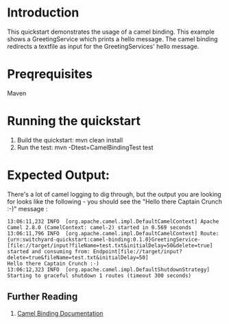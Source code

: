 Introduction
============
This quickstart demonstrates the usage of a camel binding.   This example shows a GreetingService 
which prints a hello message.  The camel binding   redirects a textfile as input for the 
GreetingServices' hello message.  

Preqrequisites 
==============
Maven

Running the quickstart
======================

1. Build the quickstart:
    mvn clean install
2. Run the test:
    mvn -Dtest=CamelBindingTest test

Expected Output:
================
There's a lot of camel logging to dig through, but the output you are looking for looks like the 
following - you should see the "Hello there Captain Crunch :-)" message :

```
13:06:11,232 INFO  [org.apache.camel.impl.DefaultCamelContext] Apache Camel 2.8.0 (CamelContext: camel-2) started in 0.569 seconds  
13:06:11,796 INFO  [org.apache.camel.impl.DefaultCamelContext] Route: {urn:switchyard-quickstart:camel-binding:0.1.0}GreetingService-[file://target/input?fileName=test.txt&initialDelay=50&delete=true] started and consuming from: Endpoint[file://target/input?delete=true&fileName=test.txt&initialDelay=50]  
Hello there Captain Crunch :-)   
13:06:12,323 INFO  [org.apache.camel.impl.DefaultShutdownStrategy] Starting to graceful shutdown 1 routes (timeout 300 seconds)
```

## Further Reading

1. [Camel Binding Documentation](https://docs.jboss.org/author/display/SWITCHYARD/Camel+Bindings)

